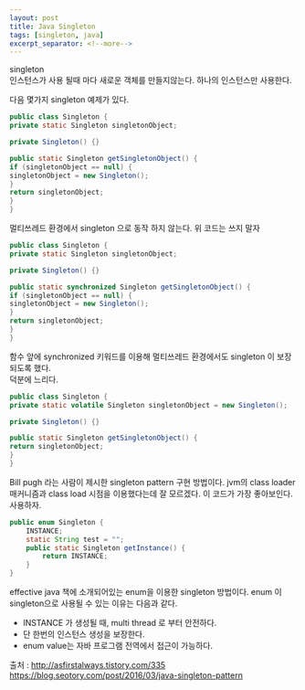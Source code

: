 ```yaml
---
layout: post
title: Java Singleton
tags: [singleton, java]
excerpt_separator: <!--more-->
---
```




singleton  
인스턴스가 사용 될때 마다 새로운 객체를 만들지않는다. 하나의 인스턴스만 사용한다.  
  
다음 몇가지 singleton 예제가 있다.

```java
public class Singleton {
private static Singleton singletonObject;

private Singleton() {}

public static Singleton getSingletonObject() {
if (singletonObject == null) {
singletonObject = new Singleton();
}
return singletonObject;
}
}
```
멀티쓰레드 환경에서 singleton 으로 동작 하지 않는다. 위 코드는 쓰지 말자

```java
public class Singleton {
private static Singleton singletonObject;

private Singleton() {}

public static synchronized Singleton getSingletonObject() {
if (singletonObject == null) {
singletonObject = new Singleton();
}
return singletonObject;
}
}
```
함수 앞에 synchronized 키워드를 이용해 멀티쓰레드 환경에서도 singleton 이 보장 되도록 했다.  
덕분에 느리다.

```java
public class Singleton {
private static volatile Singleton singletonObject = new Singleton();

private Singleton() {}

public static Singleton getSingletonObject() {
return singletonObject;
}
}
```
Bill pugh 라는 사람이 제시한 singleton pattern 구현 방법이다. jvm의 class loader 매커니즘과 class load 시점을 이용했다는데 잘 모르겠다.
이 코드가 가장 좋아보인다. 사용하자.

```java
public enum Singleton {
	INSTANCE;
	static String test = "";
	public static Singleton getInstance() {
		return INSTANCE;
	}
}
```
effective java 책에 소개되어있는 enum을 이용한 singleton 방법이다.
enum 이 singleton으로 사용될 수 있는 이유는 다음과 같다.
* INSTANCE 가 생성될 때, multi thread 로 부터 안전하다.
* 단 한번의 인스턴스 생성을 보장한다.
* enum value는 자바 프로그램 전역에서 접근이 가능하다.

출처 : http://asfirstalways.tistory.com/335
https://blog.seotory.com/post/2016/03/java-singleton-pattern
